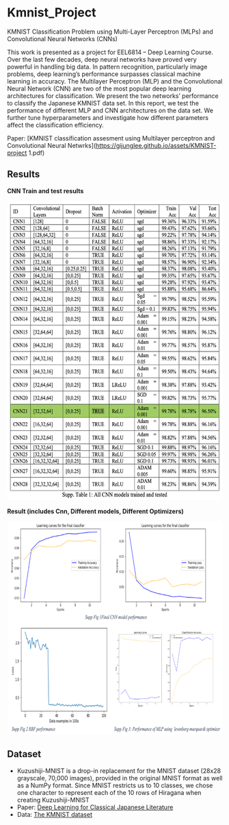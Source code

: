 # Kmnist_Project
KMNIST Classification Problem using Multi-Layer Perceptron (MLPs) and Convolutional Neural Networks (CNNs)

This work is presented as a project for EEL6814 – Deep Learning Course. Over the last few decades, deep neural networks have proved very powerful in handling big data. In pattern recognition, particularly image problems, deep learning’s performance surpasses classical machine learning in accuracy. The Multilayer Perceptron (MLP) and the
Convolutional Neural Network (CNN) are two of the most popular deep learning architectures for classification. We present the two networks’ performance to classify the Japanese KMNIST data set. In this report, we test the performance of different MLP and CNN architectures on the data set. We further tune hyperparameters and investigate how different parameters affect the classification efficiency.

Paper: [KMNIST classification assesment using Multilayer perceptron and Convolutional Neural Netwrks](https://gijunglee.github.io/assets/KMNIST-project 1.pdf)

## Results
**CNN Train and test results**

<img src="/data/Picture1.png" width="1000" height="700">

**Result (includes Cnn, Different models, Different Optimizers)**

<img src="/data/Picture2.png" width="1000" height="500">

## Dataset
- Kuzushiji-MNIST is a drop-in replacement for the MNIST dataset (28x28 grayscale, 70,000 images), provided in the original MNIST format as well as a NumPy format. Since MNIST restricts us to 10 classes, we chose one character to represent each of the 10 rows of Hiragana when creating Kuzushiji-MNIST
- Paper: [Deep Learning for Classical Japanese Literature](https://arxiv.org/pdf/1812.01718.pdf)
- Data: [The KMNIST dataset](http://codh.rois.ac.jp/kmnist/index.html.en)

